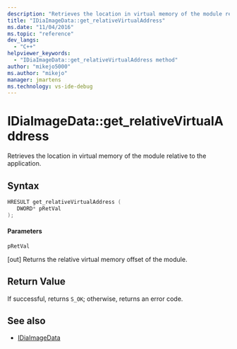 ```yaml
---
description: "Retrieves the location in virtual memory of the module relative to the application."
title: "IDiaImageData::get_relativeVirtualAddress"
ms.date: "11/04/2016"
ms.topic: "reference"
dev_langs:
  - "C++"
helpviewer_keywords:
  - "IDiaImageData::get_relativeVirtualAddress method"
author: "mikejo5000"
ms.author: "mikejo"
manager: jmartens
ms.technology: vs-ide-debug
---
```

# IDiaImageData::get_relativeVirtualAddress

Retrieves the location in virtual memory of the module relative to the application.

## Syntax

```C++
HRESULT get_relativeVirtualAddress ( 
   DWORD* pRetVal
);
```

#### Parameters
 `pRetVal`

[out] Returns the relative virtual memory offset of the module.

## Return Value
 If successful, returns `S_OK`; otherwise, returns an error code.

## See also
- [IDiaImageData](../../debugger/debug-interface-access/idiaimagedata.md)
